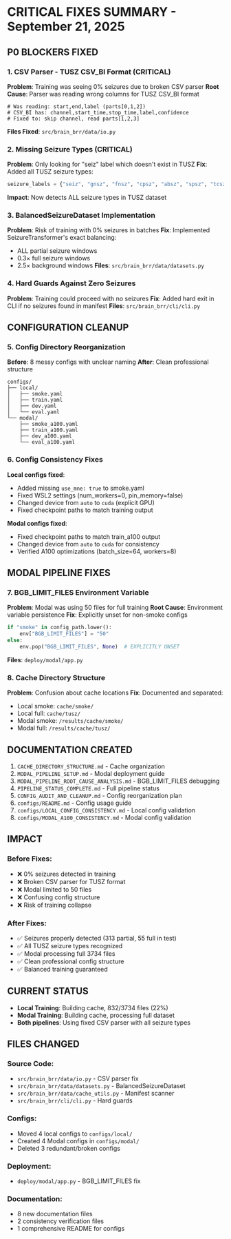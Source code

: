 # CRITICAL FIXES SUMMARY - September 21, 2025

## P0 BLOCKERS FIXED

### 1. CSV Parser - TUSZ CSV_BI Format (CRITICAL)
**Problem**: Training was seeing 0% seizures due to broken CSV parser
**Root Cause**: Parser was reading wrong columns for TUSZ CSV_BI format
```
# Was reading: start,end,label (parts[0,1,2])
# CSV_BI has: channel,start_time,stop_time,label,confidence
# Fixed to: skip channel, read parts[1,2,3]
```
**Files Fixed**: `src/brain_brr/data/io.py`

### 2. Missing Seizure Types (CRITICAL)
**Problem**: Only looking for "seiz" label which doesn't exist in TUSZ
**Fix**: Added all TUSZ seizure types:
```python
seizure_labels = {"seiz", "gnsz", "fnsz", "cpsz", "absz", "spsz", "tcsz", "tnsz", "mysz"}
```
**Impact**: Now detects ALL seizure types in TUSZ dataset

### 3. BalancedSeizureDataset Implementation
**Problem**: Risk of training with 0% seizures in batches
**Fix**: Implemented SeizureTransformer's exact balancing:
- ALL partial seizure windows
- 0.3× full seizure windows
- 2.5× background windows
**Files**: `src/brain_brr/data/datasets.py`

### 4. Hard Guards Against Zero Seizures
**Problem**: Training could proceed with no seizures
**Fix**: Added hard exit in CLI if no seizures found in manifest
**Files**: `src/brain_brr/cli/cli.py`

## CONFIGURATION CLEANUP

### 5. Config Directory Reorganization
**Before**: 8 messy configs with unclear naming
**After**: Clean professional structure
```
configs/
├── local/
│   ├── smoke.yaml
│   ├── train.yaml
│   ├── dev.yaml
│   └── eval.yaml
└── modal/
    ├── smoke_a100.yaml
    ├── train_a100.yaml
    ├── dev_a100.yaml
    └── eval_a100.yaml
```

### 6. Config Consistency Fixes
**Local configs fixed**:
- Added missing `use_mne: true` to smoke.yaml
- Fixed WSL2 settings (num_workers=0, pin_memory=false)
- Changed device from `auto` to `cuda` (explicit GPU)
- Fixed checkpoint paths to match training output

**Modal configs fixed**:
- Fixed checkpoint paths to match train_a100 output
- Changed device from `auto` to `cuda` for consistency
- Verified A100 optimizations (batch_size=64, workers=8)

## MODAL PIPELINE FIXES

### 7. BGB_LIMIT_FILES Environment Variable
**Problem**: Modal was using 50 files for full training
**Root Cause**: Environment variable persistence
**Fix**: Explicitly unset for non-smoke configs
```python
if "smoke" in config_path.lower():
    env["BGB_LIMIT_FILES"] = "50"
else:
    env.pop("BGB_LIMIT_FILES", None)  # EXPLICITLY UNSET
```
**Files**: `deploy/modal/app.py`

### 8. Cache Directory Structure
**Problem**: Confusion about cache locations
**Fix**: Documented and separated:
- Local smoke: `cache/smoke/`
- Local full: `cache/tusz/`
- Modal smoke: `/results/cache/smoke/`
- Modal full: `/results/cache/tusz/`

## DOCUMENTATION CREATED

1. `CACHE_DIRECTORY_STRUCTURE.md` - Cache organization
2. `MODAL_PIPELINE_SETUP.md` - Modal deployment guide
3. `MODAL_PIPELINE_ROOT_CAUSE_ANALYSIS.md` - BGB_LIMIT_FILES debugging
4. `PIPELINE_STATUS_COMPLETE.md` - Full pipeline status
5. `CONFIG_AUDIT_AND_CLEANUP.md` - Config reorganization plan
6. `configs/README.md` - Config usage guide
7. `configs/LOCAL_CONFIG_CONSISTENCY.md` - Local config validation
8. `configs/MODAL_A100_CONSISTENCY.md` - Modal config validation

## IMPACT

### Before Fixes:
- ❌ 0% seizures detected in training
- ❌ Broken CSV parser for TUSZ format
- ❌ Modal limited to 50 files
- ❌ Confusing config structure
- ❌ Risk of training collapse

### After Fixes:
- ✅ Seizures properly detected (313 partial, 55 full in test)
- ✅ All TUSZ seizure types recognized
- ✅ Modal processing full 3734 files
- ✅ Clean professional config structure
- ✅ Balanced training guaranteed

## CURRENT STATUS

- **Local Training**: Building cache, 832/3734 files (22%)
- **Modal Training**: Building cache, processing full dataset
- **Both pipelines**: Using fixed CSV parser with all seizure types

## FILES CHANGED

### Source Code:
- `src/brain_brr/data/io.py` - CSV parser fix
- `src/brain_brr/data/datasets.py` - BalancedSeizureDataset
- `src/brain_brr/data/cache_utils.py` - Manifest scanner
- `src/brain_brr/cli/cli.py` - Hard guards

### Configs:
- Moved 4 local configs to `configs/local/`
- Created 4 Modal configs in `configs/modal/`
- Deleted 3 redundant/broken configs

### Deployment:
- `deploy/modal/app.py` - BGB_LIMIT_FILES fix

### Documentation:
- 8 new documentation files
- 2 consistency verification files
- 1 comprehensive README for configs
